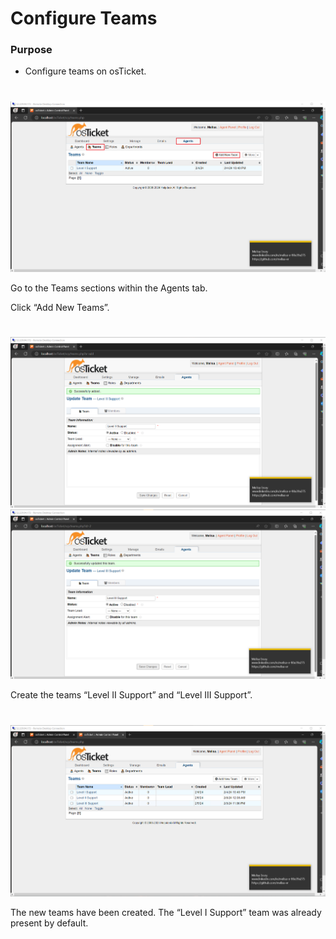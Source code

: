 # Configure Teams

<h3>Purpose</h3>

- Configure teams on osTicket.

#
<img src="https://raw.githubusercontent.com/melisaaaaaaaaa-er/osticket-images/main/38.png"/>

Go to the Teams sections within the Agents tab.

Click “Add New Teams”.

#
<img src="https://raw.githubusercontent.com/melisaaaaaaaaa-er/osticket-images/main/39.png"/>
<img src="https://raw.githubusercontent.com/melisaaaaaaaaa-er/osticket-images/main/40.png"/>

Create the teams “Level II Support” and “Level III Support”.

#
<img src="https://raw.githubusercontent.com/melisaaaaaaaaa-er/osticket-images/main/40.5.png"/>

The new teams have been created. The “Level I Support” team was already present by default.
